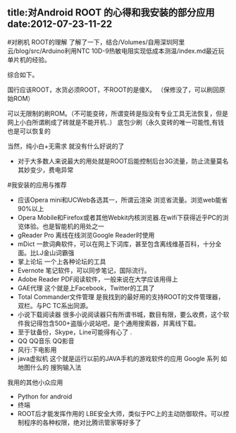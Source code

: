 title:对Android ROOT 的心得和我安装的部分应用
date:2012-07-23-11-22
---
#对刷机 ROOT的理解
了解了一下，结合/Volumes/自用深圳阿里云/blog/src/Arduino利用NTC 10D-9热敏电阻实现低成本测温/index.md最近玩单片机的经验。

综合如下。

国行应该ROOT，水货必须ROOT，不ROOT的是傻X。
（保修没了，可以刷回原始ROM）

可以无限制的刷ROM。（不可能变砖，所谓变砖是指没有专业工具无法恢复，但是网上小白所谓刷成了砖就是不能开机..） 底包少刷（永久变砖的唯一可能性,有钱也是可以恢复的

当然，纯小白+无需求 就没有什么好说的了

* 对于大多数人来说最大的用处就是ROOT后能控制后台3G流量，防止流量莫名其妙变少，费电异常

#我安装的应用与推荐 

  * 应该Opera mini和UCWeb各选其一，所谓云渲染 浏览省流量。浏览web能省90%以上
  * Opera Mobile和Firefox或者其他Webkit内核浏览器.在wifi下获得近乎PC的浏览体验。也是智能机的用处之一 
  * gReader Pro 离线在线浏览Google Reader时使用
  * mDict 一款词典软件，可以在网上下词库，甚至包含离线维基百科，十分全面。比LJ金山词霸强
  * 掌上论坛 一个上各种论坛的工具
  * Evernote 笔记软件，可以同步笔记，国际流行。
  * Adobe Reader PDF阅读软件，一般来说在大学应该用得上
  * GAE代理 这个就是上Facebook，Twitter的工具了
  * Total Commander文件管理 是我找到的最好用的支持ROOT的文件管理器，双栏。与PC TC系出同源。
  * 小说下载阅读器 很多小说阅读器只有所谓书城，数目有限，要么收费，这个软件我记得包含500+盗版小说站吧，是个通用搜索器，并离线下载。
  * 至于钛备份，Skype，Line可能得有心了 .
  * QQ QQ音乐 QQ影音
  * 风行:下电影用
  * java虚拟机 这个就是运行以前的JAVA手机的游戏软件的应用 Google 系列 如地图什么的 搜狗输入法

我用的其他小众应用

* Python for android
* 终端
* ROOT后才能发挥作用的 LBE安全大师，类似于PC上的主动防御软件。可以控制程序的各种权限，绝对比腾讯管家等好多了